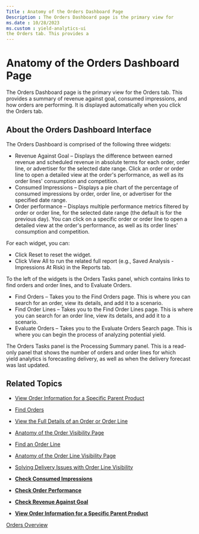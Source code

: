 ```yaml
---
Title : Anatomy of the Orders Dashboard Page
Description : The Orders Dashboard page is the primary view for
ms.date : 10/28/2023
ms.custom : yield-analytics-ui
the Orders tab. This provides a
---
```



# Anatomy of the Orders Dashboard Page



The Orders Dashboard page is the primary view for
the Orders tab. This provides a
summary of revenue against goal, consumed impressions, and how orders
are performing. It is displayed automatically when you click
the Orders tab.


## About the Orders Dashboard Interface

The Orders Dashboard is comprised of the following three widgets:

- Revenue Against Goal – Displays the difference between earned revenue
  and scheduled revenue in absolute terms for each order, order line, or
  advertiser for the selected date range. Click an order or order line
  to open a detailed view at the order's performance, as well as its
  order lines' consumption and competition.
- Consumed Impressions – Displays a pie chart of the percentage of
  consumed impressions by order, order line, or advertiser for the
  specified date range.
- Order performance – Displays multiple performance metrics filtered by
  order or order line, for the selected date range (the default is for
  the previous day). You can click on a specific order or order line to
  open a detailed view at the order's performance, as well as its order
  lines' consumption and competition.

For each widget, you can:

- Click Reset to reset the widget.
- Click View All to run the related
  full report (e.g., Saved Analysis - Impressions At Risk) in
  the Reports tab.

To the left of the widgets is the Orders Tasks panel, which contains
links to find orders and order lines, and to Evaluate Orders.

- Find Orders – Takes you to the Find Orders page. This is where you can
  search for an order, view its details, and add it to a scenario.
- Find Order Lines – Takes you to the Find Order Lines page. This is
  where you can search for an order line, view its details, and add it
  to a scenario.
- Evaluate Orders – Takes you to the Evaluate Orders Search page. This
  is where you can begin the process of analyzing potential yield.

The Orders Tasks panel is the Processing Summary panel. This is a
read-only panel that shows the number of orders and order lines for
which yield analytics is forecasting delivery, as well as when the
delivery forecast was last updated.




## Related Topics




- <a href="view-order-information-for-a-specific-parent-product.md"
  class="xref">View Order Information for a Specific Parent Product</a>
- <a href="find-orders.md" class="xref">Find Orders</a>
- <a href="view-the-full-details-of-an-order-or-order-line.md"
  class="xref">View the Full Details of an Order or Order Line</a>
- <a href="anatomy-of-the-order-visibility-page.md" class="xref">Anatomy
  of the Order Visibility Page</a>
- <a href="find-an-order-line.md" class="xref">Find an Order Line</a>
- <a href="anatomy-of-the-order-line-visibility-page.md"
  class="xref">Anatomy of the Order Line Visibility Page</a>
- <a href="solving-delivery-issues-with-order-line-visibility.md"
  class="xref">Solving Delivery Issues with Order Line Visibility</a>  
    





- **[Check Consumed
  Impressions](check-consumed-impressions.md)**  
- **[Check Order
  Performance](check-order-performance.md)**  
- **[Check Revenue Against
  Goal](check-revenue-against-goal.md)**  
- **[View Order Information for a Specific Parent
  Product](view-order-information-for-a-specific-parent-product.md)**  



<a href="orders-overview.md" class="link">Orders
Overview</a>






